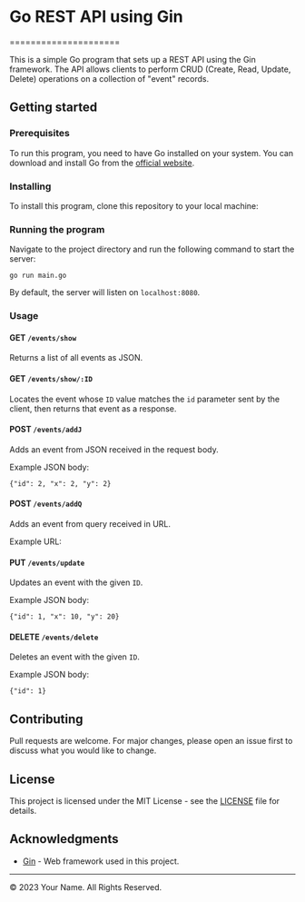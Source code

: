 # Go REST API using Gin
=====================

This is a simple Go program that sets up a REST API using the Gin framework. The API allows clients to perform CRUD (Create, Read, Update, Delete) operations on a collection of "event" records.

## Getting started

### Prerequisites

To run this program, you need to have Go installed on your system. You can download and install Go from the [official website](https://golang.org/dl/).

### Installing

To install this program, clone this repository to your local machine:

### Running the program

Navigate to the project directory and run the following command to start the server:

```go run main.go```

By default, the server will listen on `localhost:8080`.

### Usage

#### GET `/events/show`

Returns a list of all events as JSON.

#### GET `/events/show/:ID`

Locates the event whose `ID` value matches the `id` parameter sent by the client, then returns that event as a response.

#### POST `/events/addJ`

Adds an event from JSON received in the request body.

Example JSON body:

```{"id": 2, "x": 2, "y": 2}```

#### POST `/events/addQ`

Adds an event from query received in URL.

Example URL:

#### PUT `/events/update`

Updates an event with the given `ID`.

Example JSON body:

```{"id": 1, "x": 10, "y": 20}```

#### DELETE `/events/delete`

Deletes an event with the given `ID`.

Example JSON body:

```{"id": 1}```

## Contributing

Pull requests are welcome. For major changes, please open an issue first to discuss what you would like to change.

## License

This project is licensed under the MIT License - see the [LICENSE](LICENSE) file for details.

## Acknowledgments

- [Gin](https://github.com/gin-gonic/gin) - Web framework used in this project.
 
---

© 2023 Your Name. All Rights Reserved.
